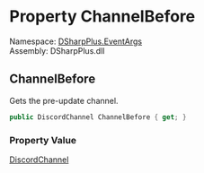 # Property ChannelBefore

Namespace: [DSharpPlus.EventArgs](DSharpPlus.EventArgs.md)  
Assembly: DSharpPlus.dll

## <a id="DSharpPlus_EventArgs_ChannelUpdateEventArgs_ChannelBefore"></a>ChannelBefore

Gets the pre-update channel.

```csharp
public DiscordChannel ChannelBefore { get; }
```

### Property Value

[DiscordChannel](DSharpPlus.Entities.DiscordChannel.md)

